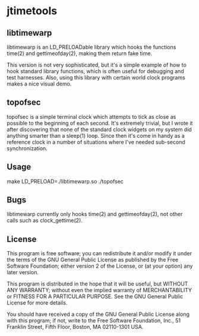 # jtimetools

## libtimewarp

libtimewarp is an LD_PRELOADable library which hooks the functions
time(2) and gettimeofday(2), making them return fake time.

This version is not very sophisticated, but it's a simple example of
how to hook standard library functions, which is often useful for
debugging and test harnesses.  Also, using this library with certain
world clock programs makes a nice visual demo.


## topofsec

topofsec is a simple terminal clock which attempts to tick as close as
possible to the beginning of each second.  It's extremely trivial, but
I wrote it after discovering that none of the standard clock widgets
on my system did anything smarter than a sleep(1) loop.  Since then
it's come in handy as a reference clock in a number of situations
where I've needed sub-second synchronization.


## Usage

make
LD_PRELOAD=./libtimewarp.so ./topofsec


## Bugs

libtimewarp currently only hooks time(2) and gettimeofday(2), not
other calls such as clock_gettime(2).

## License

This program is free software; you can redistribute it and/or modify
it under the terms of the GNU General Public License as published by
the Free Software Foundation; either version 2 of the License, or
(at your option) any later version.

This program is distributed in the hope that it will be useful,
but WITHOUT ANY WARRANTY; without even the implied warranty of
MERCHANTABILITY or FITNESS FOR A PARTICULAR PURPOSE.  See the
GNU General Public License for more details.

You should have received a copy of the GNU General Public License along
with this program; if not, write to the Free Software Foundation, Inc.,
51 Franklin Street, Fifth Floor, Boston, MA 02110-1301 USA.
